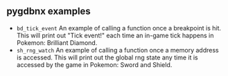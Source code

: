 ## pygdbnx examples
* ``bd_tick_event`` An example of calling a function once a breakpoint is hit. This will print out "Tick event!" each time an in-game tick happens in Pokemon: Brilliant Diamond.
* ``sh_rng_watch`` An example of calling a function once a memory address is accessed. This will print out the global rng state any time it is accessed by the game in Pokemon: Sword and Shield.